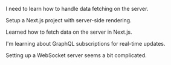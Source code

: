 I need to learn how to handle data fetching on the server.

Setup a Next.js project with server-side rendering.

Learned how to fetch data on the server in Next.js.

I'm learning about GraphQL subscriptions for real-time updates.

Setting up a WebSocket server seems a bit complicated.